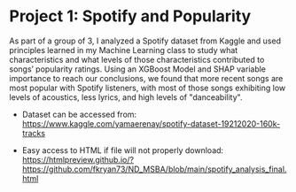 # Project 1: Spotify and Popularity

As part of a group of 3, I analyzed a Spotify dataset from Kaggle and used principles learned in my Machine Learning class to study what characteristics and what levels of those characteristics contributed to songs’ popularity ratings. Using an XGBoost Model and SHAP variable importance to reach our conclusions, we found that more recent songs are most popular with Spotify listeners, with most of those songs exhibiting low levels of acoustics, less lyrics, and high levels of "danceability".


- Dataset can be accessed from: https://www.kaggle.com/yamaerenay/spotify-dataset-19212020-160k-tracks

- Easy access to HTML if file will not properly download: https://htmlpreview.github.io/?https://github.com/fkryan73/ND_MSBA/blob/main/spotify_analysis_final.html
